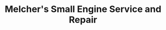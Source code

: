 ---
title: "Melcher's Small Engine Service and Repair"
url: /wenatchee/melchers-small-engine-service-and-repair/
shop: Autowerkstatt
---